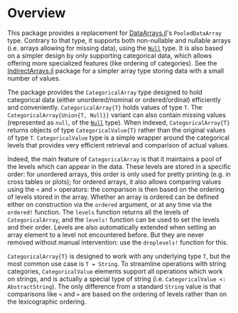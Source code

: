 # Overview

This package provides a replacement for [DataArrays.jl](https://github.com/JuliaStats/DataArrays.jl)'s `PooledDataArray` type. Contrary to that type, it supports both non-nullable and nullable arrays (i.e. arrays allowing for missing data), using the [`Null`](https://github.com/JuliaData/Nulls.jl) type. It is also based on a simpler design by only supporting categorical data, which allows offering more specialized features (like ordering of categories). See the [IndirectArrays.jl](https://github.com/JuliaArrays/IndirectArrays.jl) package for a simpler array type storing data with a small number of values.

The package provides the `CategoricalArray` type designed to hold categorical data (either unordered/nominal or ordered/ordinal) efficiently and conveniently. `CategoricalArray{T}` holds values of type `T`. The `CategoricalArray{Union{T, Null}}` variant can also contain missing values (represented as `null`, of the [`Null`](https://github.com/JuliaData/Nulls.jl) type). When indexed, `CategoricalArray{T}` returns objects of type `CategoricalValue{T}` rather than the original values of type `T`. `CategoricalValue` type is a simple wrapper around the categorical levels that provides very efficient retrieval and comparison of actual values.

Indeed, the main feature of `CategoricalArray` is that it maintains a pool of the levels which can appear in the data. These levels are stored in a specific order: for unordered arrays, this order is only used for pretty printing (e.g. in cross tables or plots); for ordered arrays, it also allows comparing values using the `<` and `>` operators: the comparison is then based on the ordering of levels stored in the array. Whether an array is ordered can be defined either on construction via the `ordered` argument, or at any time via the `ordered!` function. The `levels` function returns all the levels of `CategoricalArray`, and the `levels!` function can be used to set the levels and their order. Levels are also automatically extended when setting an array element to a level not encountered before. But they are never removed without manual intervention: use the `droplevels!` function for this.

`CategoricalArray{T}` is designed to work with any underlying type `T`, but the most common use case is `T = String`. To streamline operations with string categories, `CategoricalValue` elements support all operations which work on strings, and is actually a special type of string (i.e. `CategoricalValue <: AbstractString`). The only difference from a standard `String` value is that comparisons like `<` and `>` are based on the ordering of levels rather than on the lexicographic ordering.
